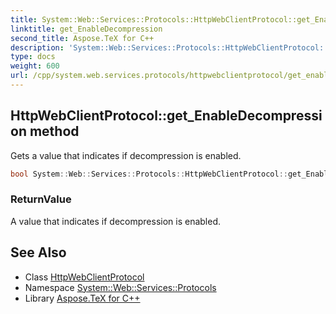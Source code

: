 ```yaml
---
title: System::Web::Services::Protocols::HttpWebClientProtocol::get_EnableDecompression method
linktitle: get_EnableDecompression
second_title: Aspose.TeX for C++
description: 'System::Web::Services::Protocols::HttpWebClientProtocol::get_EnableDecompression method. Gets a value that indicates if decompression is enabled in C++.'
type: docs
weight: 600
url: /cpp/system.web.services.protocols/httpwebclientprotocol/get_enabledecompression/
---
```

## HttpWebClientProtocol::get_EnableDecompression method


Gets a value that indicates if decompression is enabled.

```cpp
bool System::Web::Services::Protocols::HttpWebClientProtocol::get_EnableDecompression()
```


### ReturnValue

A value that indicates if decompression is enabled.

## See Also

* Class [HttpWebClientProtocol](../)
* Namespace [System::Web::Services::Protocols](../../)
* Library [Aspose.TeX for C++](../../../)
